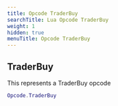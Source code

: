 ```yaml
---
title: Opcode TraderBuy
searchTitle: Lua Opcode TraderBuy
weight: 1
hidden: true
menuTitle: Opcode TraderBuy
---
```

## TraderBuy

This represents a TraderBuy opcode
```lua
Opcode.TraderBuy
```